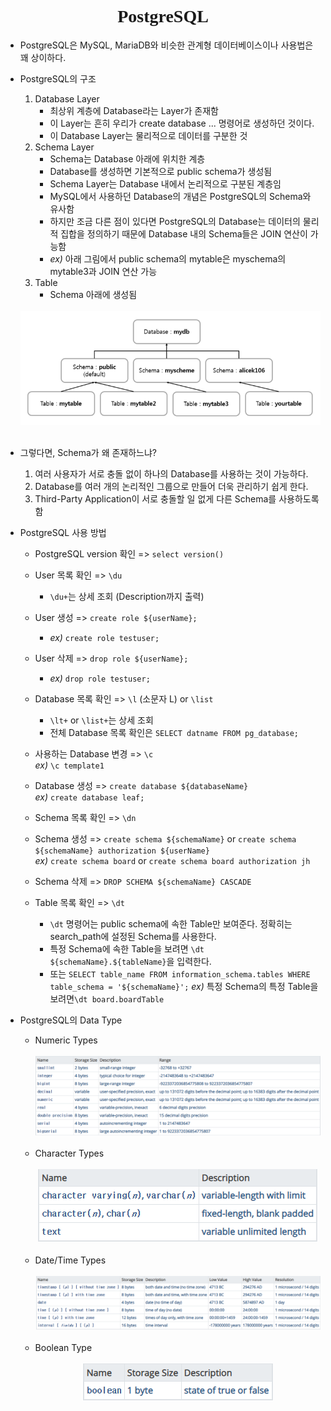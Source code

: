 <p><h1 align="center" style="font-family: Georgia, 'Times New Roman', serif">PostgreSQL</h1></p>

* PostgreSQL은 MySQL, MariaDB와 비슷한 관계형 데이터베이스이나 사용법은 꽤 상이하다.
* PostgreSQL의 구조  
    1. Database Layer
       * 최상위 계층에 Database라는 Layer가 존재함
       * 이 Layer는 흔히 우리가 create database ... 명령어로 생성하던 것이다.
       * 이 Database Layer는 물리적으로 데이터를 구분한 것
    2. Schema Layer
       * Schema는 Database 아래에 위치한 계층
       * Database를 생성하면 기본적으로 public schema가 생성됨
       * Schema Layer는 Database 내에서 논리적으로 구분된 계층임
       * MySQL에서 사용하던 Database의 개념은 PostgreSQL의 Schema와 유사함
       * 하지만 조금 다른 점이 있다면 PostgreSQL의 Database는 데이터의 물리적 집합을 정의하기 때문에 Database 내의 Schema들은 JOIN 연산이 가능함
       * *ex)* 아래 그림에서 public schema의 mytable은 myschema의 mytable3과 JOIN 연산 가능
    3. Table
       * Schema 아래에 생성됨  
    <br>
    <center><img src="./images/postgresql/postgresql_structure.PNG"></center>  
    <br>

* 그렇다면, Schema가 왜 존재하느냐?
    1. 여러 사용자가 서로 충돌 없이 하나의 Database를 사용하는 것이 가능하다.
    2. Database를 여러 개의 논리적인 그룹으로 만들어 더욱 관리하기 쉽게 한다.
    3. Third-Party Application이 서로 충돌할 일 없게 다른 Schema를 사용하도록 함

* PostgreSQL 사용 방법
    * PostgreSQL version 확인 => `select version()`

    * User 목록 확인 => `\du`
        * `\du+`는 상세 조회 (Description까지 출력)  

    * User 생성 => `create role ${userName};`
        * *ex)* `create role testuser;`  

    * User 삭제 => `drop role ${userName};`
        * *ex)* `drop role testuser;`  

    * Database 목록 확인 => `\l` (소문자 L) or `\list`
        * `\lt+` or `\list+`는 상세 조회  
        * 전체 Database 목록 확인은 `SELECT datname FROM pg_database;`

    * 사용하는 Database 변경 => `\c`  
        *ex)* `\c template1`  

    * Database 생성 => `create database ${databaseName}`  
        *ex)* `create database leaf;`  

    * Schema 목록 확인 => `\dn`  

    * Schema 생성 => `create schema ${schemaName}` or `create schema ${schemaName} authorization ${userName}`   
        *ex)* `create schema board` or `create schema board authorization jh`  

    * Schema 삭제 => `DROP SCHEMA ${schemaName} CASCADE`

    * Table 목록 확인 => `\dt`
        * `\dt` 명령어는 public schema에 속한 Table만 보여준다. 정확히는 search_path에 설정된 Schema를 사용한다.
        * 특정 Schema에 속한 Table을 보려면 `\dt ${schemaName}.${tableName}`을 입력한다.  
        * 또는 `SELECT table_name FROM information_schema.tables WHERE table_schema = '${schemaName}';`
            *ex)* 특정 Schema의 특정 Table을 보려면`\dt board.boardTable`  

* PostgreSQL의 Data Type
    * Numeric Types  
        <br>
        <center><img src="../images/postgresql/numeric_types.PNG"></center>  
        <br>
    * Character Types  
        <br>
        <center><img src="../images/postgresql/character_types.PNG"></center>  
        <br>
    * Date/Time Types  
        <br>
        <center><img src="../images/postgresql/date&time_types.PNG"></center>  
        <br>
    * Boolean Type  
        <br>
        <center><img src="../images/postgresql/boolean_type.PNG"></center>  
        <br>